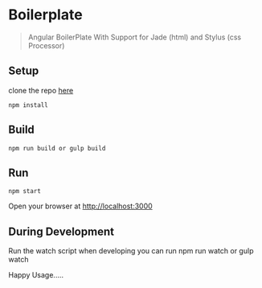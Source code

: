# Boilerplate

> Angular BoilerPlate With Support for Jade (html) and Stylus (css Processor)


## Setup
clone the repo  [here](https://github.com/andela-amaborukoje/Boilerplate)

    npm install


## Build
    npm run build or gulp build

## Run
    npm start

Open your browser at [http://localhost:3000](http://localhost:3000)

## During Development

Run the watch script when developing
you can run
     npm run watch or gulp watch

Happy Usage.....
